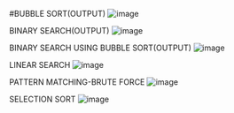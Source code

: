#BUBBLE SORT(OUTPUT)
![image](https://github.com/user-attachments/assets/f5517d90-c34b-421c-974f-13fb1892d347)

BINARY SEARCH(OUTPUT)
![image](https://github.com/user-attachments/assets/af5f5292-4e7c-4186-b24f-ee61e771e29c)

BINARY SEARCH USING BUBBLE SORT(OUTPUT)
![image](https://github.com/user-attachments/assets/464dd906-d09d-4ce0-a6d6-21e245e59216)

LINEAR SEARCH
![image](https://github.com/user-attachments/assets/4ceb7021-6154-461f-87cc-e0bd7c95b01d)

PATTERN MATCHING-BRUTE FORCE
![image](https://github.com/user-attachments/assets/5784c506-2cdd-4262-9261-7e4031f69aeb)

SELECTION SORT
![image](https://github.com/user-attachments/assets/8d7cc13c-cfa3-46dd-9b76-fba9ada3af5e)


